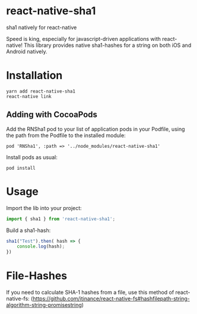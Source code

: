# react-native-sha1
sha1 natively for react-native

Speed is king, especially for javascript-driven applications with react-native!
This library provides native sha1-hashes for a string on both iOS and Android
natively.

# Installation
```
yarn add react-native-sha1
react-native link
```

## Adding with CocoaPods

Add the RNSha1 pod to your list of application pods in your Podfile, using the path from the Podfile to the installed module:

```
pod 'RNSha1', :path => '../node_modules/react-native-sha1'
```

Install pods as usual:
```
pod install
```

# Usage

Import the lib into your project:

```javascript
import { sha1 } from 'react-native-sha1';
```

Build a sha1-hash:

```javascript
sha1("Test").then( hash => {
    console.log(hash);
})
```

# File-Hashes

If you need to calculate SHA-1 hashes from a file, use this method of react-native-fs:
(https://github.com/itinance/react-native-fs#hashfilepath-string-algorithm-string-promisestring)